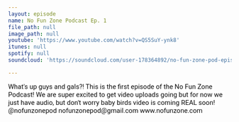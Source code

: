```yaml
---
layout: episode
name: No Fun Zone Podcast Ep. 1
file_path: null
image_path: null
youtube: 'https://www.youtube.com/watch?v=QS5SuY-ynk8'
itunes: null
spotify: null
soundcloud: 'https://soundcloud.com/user-178364892/no-fun-zone-pod-episode-1'

---
```

<p><span style="color: #0d0d0d; font-family: Roboto, Noto, sans-serif; font-size: 15px; white-space: pre-wrap; background-color: #ffffff;">What's up guys and gals?! This is the first episode of the No Fun Zone Podcast! We are super excited to get video uploads going but for now we just have audio, but don't worry baby birds video is coming REAL soon!</span><span style="color: #0d0d0d; font-family: Roboto, Noto, sans-serif; font-size: 15px; white-space: pre-wrap; background-color: #ffffff;"> </span><span style="color: #0d0d0d; font-family: Roboto, Noto, sans-serif; font-size: 15px; white-space: pre-wrap; background-color: #ffffff;"> </span><span style="color: #0d0d0d; font-family: Roboto, Noto, sans-serif; font-size: 15px; white-space: pre-wrap; background-color: #ffffff;">@nofunzonepod</span><span style="color: #0d0d0d; font-family: Roboto, Noto, sans-serif; font-size: 15px; white-space: pre-wrap; background-color: #ffffff;"> </span><span style="color: #0d0d0d; font-family: Roboto, Noto, sans-serif; font-size: 15px; white-space: pre-wrap; background-color: #ffffff;">nofunzonepod@gmail.com </span><span style="color: #0d0d0d; font-family: Roboto, Noto, sans-serif; font-size: 15px; white-space: pre-wrap; background-color: #ffffff;">www.nofunzone.com</span></p>
